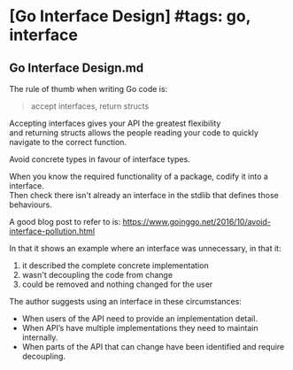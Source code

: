 # [Go Interface Design] #tags: go, interface

## Go Interface Design.md

The rule of thumb when writing Go code is:

> accept interfaces, return structs

Accepting interfaces gives your API the greatest flexibility  
and returning structs allows the people reading your code to quickly navigate to the correct function.

Avoid concrete types in favour of interface types.

When you know the required functionality of a package, codify it into a interface.  
Then check there isn't already an interface in the stdlib that defines those behaviours.

A good blog post to refer to is: 
https://www.goinggo.net/2016/10/avoid-interface-pollution.html

In that it shows an example where an interface was unnecessary, in that it:

1. it described the complete concrete implementation
2. wasn't decoupling the code from change
3. could be removed and nothing changed for the user

The author suggests using an interface in these circumstances:

* When users of the API need to provide an implementation detail.
* When API’s have multiple implementations they need to maintain internally.
* When parts of the API that can change have been identified and require decoupling.

